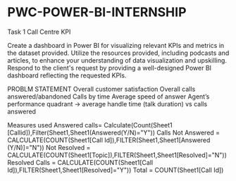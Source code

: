 # PWC-POWER-BI-INTERNSHIP






Task 1 Call Centre KPI

Create a dashboard in Power BI for visualizing relevant KPIs and metrics in the dataset provided.
Utilize the resources provided, including podcasts and articles, to enhance your understanding of data visualization and upskilling.
Respond to the client's request by providing a well-designed Power BI dashboard reflecting the requested KPIs.

PROBLM STATEMENT
Overall customer satisfaction
Overall calls answered/abandoned
Calls by time
Average speed of answer
Agent’s performance quadrant -> average handle time (talk duration) vs calls answered

Measures used
Answered calls= Calculate(Count(Sheet1 [Callid]),Filter(Sheet1,Sheet1(Answered(Y/N)="Y"))
Calls Not Answered = CALCULATE(COUNT(Sheet1[Call Id]),FILTER(Sheet1,Sheet1[Answered (Y/N)]="N"))
Not Resolved = CALCULATE(COUNT(Sheet1[Topic]),FILTER(Sheet1,Sheet1[Resolved]="N"))
Resolved Calls = CALCULATE(COUNT(Sheet1[Call Id]),FILTER(Sheet1,Sheet1[Resolved]="Y"))
Total = COUNT(Sheet1[Call Id])
